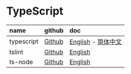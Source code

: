 # TypeScript

| name       | github                                            | doc                                                                            |
|:-----------|:--------------------------------------------------|:-------------------------------------------------------------------------------|
| typescript | [Github](https://github.com/Microsoft/TypeScript) | [English](http://www.typescriptlang.org/) - [简体中文](https://www.tslang.cn/)   |
| tslint     | [Github](https://github.com/palantir/tslint)      | [English](https://palantir.github.io/tslint/)                                  |
| ts-node    | [Github](https://github.com/TypeStrong/ts-node)   | [English](https://palantir.github.io/tslint/)                                  |
